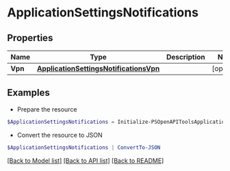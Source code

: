 # ApplicationSettingsNotifications
## Properties

Name | Type | Description | Notes
------------ | ------------- | ------------- | -------------
**Vpn** | [**ApplicationSettingsNotificationsVpn**](ApplicationSettingsNotificationsVpn.md) |  | [optional] 

## Examples

- Prepare the resource
```powershell
$ApplicationSettingsNotifications = Initialize-PSOpenAPIToolsApplicationSettingsNotifications  -Vpn null
```

- Convert the resource to JSON
```powershell
$ApplicationSettingsNotifications | ConvertTo-JSON
```

[[Back to Model list]](../README.md#documentation-for-models) [[Back to API list]](../README.md#documentation-for-api-endpoints) [[Back to README]](../README.md)

